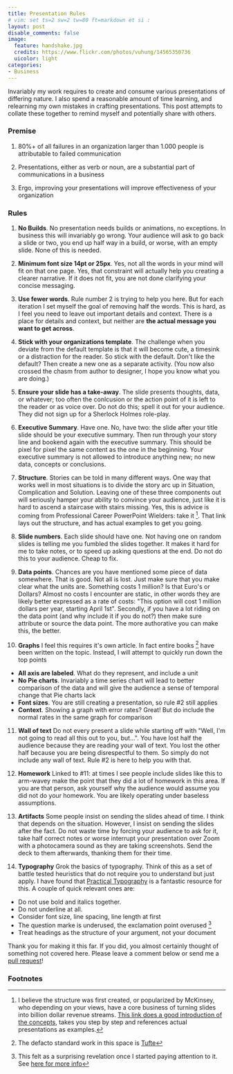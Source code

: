 ```yaml
---
title: Presentation Rules
# vim: set ts=2 sw=2 tw=80 ft=markdown et si :
layout: post
disable_comments: false
image:
  feature: handshake.jpg
  credits: https://www.flickr.com/photos/vuhung/14565350736
  uicolor: light
categories:
- Business
---
```

Invariably my work requires to create and consume various presentations of
differing nature. I also spend a reasonable amount of time learning, and
relearning my own mistakes in crafting presentations. This post attempts to
collate these together to remind myself and potentially share with others.

### Premise
1. 80%+ of all failures in an organization larger than 1.000 people is
attributable to failed communication

2. Presentations, either as verb or noun, are a substantial part of
communications in a business

3. Ergo, improving your presentations will improve effectiveness of your
organization

### Rules
1. **No Builds**.
No presentation needs builds or animations, no exceptions. In business this will
invariably go wrong. Your audience will ask to go back a slide or two, you end
up half way in a build, or worse, with an empty slide. None of this is needed. 

2. **Minimum font size 14pt or 25px**.
Yes, not all the words in your mind will fit on that one page. Yes, that
constraint will actually help you creating a clearer narrative. If it does not
fit, you are not done clarifying your concise messaging.

3. **Use fewer words**.
Rule number 2 is trying to help you here. But for each iteration I set myself
the goal of removing half the words. This is hard, as I feel you need to leave
out important details and context. There is a place for details and context, but
neither are **the actual message you want to get across**.

4. **Stick with your organizations template**.
The challenge when you deviate from the default template is that it will become
cute, a timesink or a distraction for the reader. So stick with the default.
Don't like the default? Then create a new one as a separate activity. (You now
also crossed the chasm from author to designer, I hope you know what you are
doing.)

5. **Ensure your slide has a take-away**.
The slide presents thoughts, data, or whatever; too often the conlcusion or the
action point of it is left to the reader or as voice over. Do not do this; spell
it out for your audience. They did not sign up for a Sherlock Holmes role-play.

6. **Executive Summary**.
Have one. No, have two: the slide after your title slide should be your
executive summary. Then run through your story line and bookend again with the
executive summary. This should be pixel for pixel the same content as the one in
the beginning. Your executive summary is not allowed to introduce anything new;
no new data, concepts or conclusions. 

7. **Structure**.
Stories can be told in many different ways. One way that works well in most
situations is to divide the story arc up in Situation, Complication and
Solution. Leaving one of these three components out will seriously hamper your
ability to convince your audience, just like it is hard to ascend a staircase
with stairs missing. Yes, this is advice is coming from Professional Career
PowerPoint Wielders: take it [^1]. That link lays out the structure, and has
actual examples to get you going.

8. **Slide numbers**.
Each slide should have one. Not having one on random slides is telling me you
fumbled the slides together. It makes it hard for me to take notes, or to speed
up asking questions at the end. Do not do this to your audience. Cheap to fix.

9. **Data points**.
Chances are you have mentioned some piece of data somewhere. That is good. Not
all is lost. Just make sure that you make clear what the units are. Something
costs 1 million? Is that Euro's or Dollars? Almost no costs I encounter are
static, in other words they are likely better expressed as a rate of costs:
"This option will cost 1 million dollars per year, starting April 1st".
Secondly, if you have a lot riding on the data point (and why include it if you
do not?) then make sure attribute or source the data point. The more authorative
 you can make this, the better.

10. **Graphs**
I feel this requires it's own article. In fact entire books [^2] have been written on
the topic. Instead, I will attempt to quickly run down the top points
* **All axis are labeled**. What do they represent, and include a unit
* **No Pie charts**. Invariably a time series chart will lead to better comparison
  of the data and will give the audience a sense of temporal change that Pie
  charts lack
* **Font sizes**. You are still creating a presentation, so rule #2 still
  applies
* **Context**. Showing a graph with error rates? Great! But do include the
  normal rates in the same graph for comparison

11. **Wall of text**
Do not every present a slide while starting off with "Well, I'm not going to
read all this out to you, but...". You have lost half the audience because they
are reading your wall of text. You lost the other half because you are being
disrespectful to them. So simply do not include any wall of text. Rule #2 is
here to help you with that.

12. **Homework** 
Linked to #11: at times I see people include slides like this to arm-wavey make
the point that they did a lot of homework in this area. If you are that person,
ask yourself why the audience would assume you did not do your homework. You
are likely operating under baseless assumptions.

13. **Artifacts**
Some people insist on sending the slides ahead of time. I think that depends on
the situation. However, I insist on sending the slides after the fact. Do not
waste time by forcing your audience to ask for it, take half correct notes or
worse interrupt your presentation over Zoom with a photocamera sound as they are
taking screenshots. Send the deck to them afterwards, thanking them for their
time.

14. **Typography**
Grok the basics of typography. Think of this as a set of battle tested
heuristics that do not require you to understand but just apply. I have found
that [Practical
Typography](https://practicaltypography.com/summary-of-key-rules.html) is a
fantastic resource for this. A couple of quick relevant ones are:
 * Do not use bold and italics together. 
 * Do not underline at all.
 * Consider font size, line spacing, line length at first
 * The question marke is underused, the exclamation point overused [^3]
 * Treat headings as the structure of your argument, not your document

Thank you for making it this far. If you did, you almost certainly thought of
something not covered here. Please leave a comment below or send me a [pull
request](https://github.com/ojilles/jilles.net/blob/master/_posts/2020-06-05-presentation-rules.md)!

### Footnotes
[^1]: I believe the structure was first created, or popularized by McKinsey, who depending on your views, have a core business of turning slides into billion dollar revenue streams. [This link does a good introduction of the concepts](https://speakingsherpa.com/how-to-tell-a-business-story-using-the-mckinsey-situation-complication-resolution-scr-framework/), takes you step by step and references actual presentations as examples.
[^2]: The defacto standard work in this space is [Tufte](https://www.edwardtufte.com/tufte/books_vdqi)
[^3]: This felt as a surprising revelation once I started paying attention to it. See [here for more info](https://practicaltypography.com/question-marks-and-exclamation-points.html)
